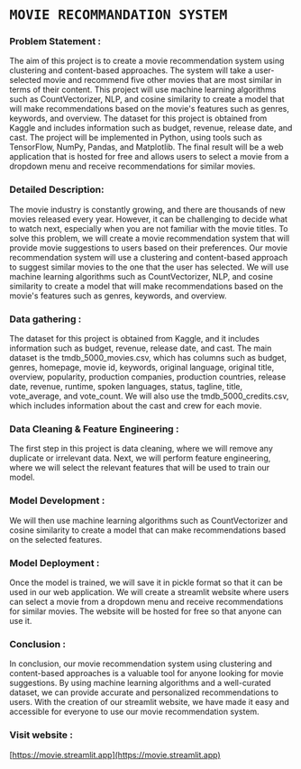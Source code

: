 # `MOVIE RECOMMANDATION SYSTEM`

### Problem Statement :
The aim of this project is to create a movie recommendation system using clustering and content-based approaches. The system will take a user-selected movie and recommend five other movies that are most similar in terms of their content. This project will use machine learning algorithms such as CountVectorizer, NLP, and cosine similarity to create a model that will make recommendations based on the movie's features such as genres, keywords, and overview. The dataset for this project is obtained from Kaggle and includes information such as budget, revenue, release date, and cast. The project will be implemented in Python, using tools such as TensorFlow, NumPy, Pandas, and Matplotlib. The final result will be a web application that is hosted for free and allows users to select a movie from a dropdown menu and receive recommendations for similar movies.

### Detailed Description:
The movie industry is constantly growing, and there are thousands of new movies released every year. However, it can be challenging to decide what to watch next, especially when you are not familiar with the movie titles. To solve this problem, we will create a movie recommendation system that will provide movie suggestions to users based on their preferences.
Our movie recommendation system will use a clustering and content-based approach to suggest similar movies to the one that the user has selected. We will use machine learning algorithms such as CountVectorizer, NLP, and cosine similarity to create a model that will make recommendations based on the movie's features such as genres, keywords, and overview.
### Data gathering  : 
The dataset for this project is obtained from Kaggle, and it includes information such as budget, revenue, release date, and cast. The main dataset is the tmdb_5000_movies.csv, which has columns such as budget, genres, homepage, movie id, keywords, original language, original title, overview, popularity, production companies, production countries, release date, revenue, runtime, spoken languages, status, tagline, title, vote_average, and vote_count. We will also use the tmdb_5000_credits.csv, which includes information about the cast and crew for each movie.
### Data Cleaning & Feature Engineering  :
The first step in this project is data cleaning, where we will remove any duplicate or irrelevant data. Next, we will perform feature engineering, where we will select the relevant features that will be used to train our model. 
### Model Development : 
We will then use machine learning algorithms such as CountVectorizer and cosine similarity to create a model that can make recommendations based on the selected features.
### Model Deployment :
Once the model is trained, we will save it in pickle format so that it can be used in our web application. We will create a streamlit website where users can select a movie from a dropdown menu and receive recommendations for similar movies. The website will be hosted for free so that anyone can use it.
### Conclusion :
In conclusion, our movie recommendation system using clustering and content-based approaches is a valuable tool for anyone looking for movie suggestions. By using machine learning algorithms and a well-curated dataset, we can provide accurate and personalized recommendations to users. With the creation of our streamlit website, we have made it easy and accessible for everyone to use our movie recommendation system.


### Visit website :
[https://movie.streamlit.app](https://movie.streamlit.app)